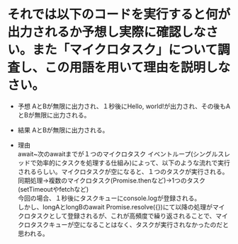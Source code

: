 # それでは以下のコードを実行すると何が出力されるか予想し実際に確認しなさい。また「マイクロタスク」について調査し、この用語を用いて理由を説明しなさい。

- 予想
  AとBが無限に出力され、１秒後にHello, world!が出力され、その後もAとBが無限に出力される。

- 結果
  AとBが無限に出力される。
- 理由  
  await~次のawaitまでが１つのマイクロタスク
  イベントループ(シングルスレッドで効率的にタスクを処理する仕組み)によって、以下のような流れで実行されるらしい。マイクロタスクが空になると、１つのタスクが実行される。  
  同期処理→複数のマイクロタスク(Promise.thenなど)→1つのタスク(setTimeoutやfetchなど)  
  今回の場合、１秒後にタスクキューにconsole.logが登録される。  
  しかし、longAとlongBのawait Promise.resolve({})にて以降の処理がマイクロタスクとして登録されるが、これが高頻度で繰り返されることで、マイクロタスクキューが空になることはなく、タスクが実行されなかったのだと思われる。
